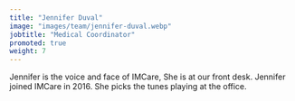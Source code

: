 ```yaml
---
title: "Jennifer Duval"
image: "images/team/jennifer-duval.webp"
jobtitle: "Medical Coordinator"
promoted: true
weight: 7
---
```


Jennifer is the voice and face of IMCare, She is at our front desk. Jennifer joined IMCare in 2016. She picks the tunes playing at the office.